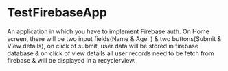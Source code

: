 # TestFirebaseApp
An application in which you have to implement Firebase auth. On Home screen, there will be two input fields(Name & Age. ) & two buttons(Submit & View details), on click of submit, user data will be stored in firebase database & on click of view details all user records need to be fetch from firebase & will be displayed in a recyclerview.
